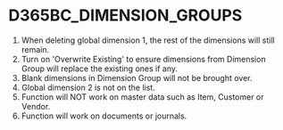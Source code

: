 # D365BC_DIMENSION_GROUPS
1. When deleting global dimension 1, the rest of the dimensions will still remain.
2. Turn on 'Overwrite Existing' to ensure dimensions from Dimension Group will replace the existing ones if any.
3. Blank dimensions in Dimension Group will not be brought over.
4. Global dimension 2 is not on the list.
5. Function will NOT work on master data such as Item, Customer or Vendor.
6. Function will work on documents or journals.
